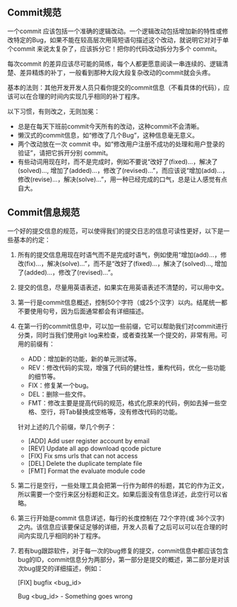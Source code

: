 ## Commit规范

一个commit 应该包括一个准确的逻辑改动。一个逻辑改动包括增加新的特性或修改特定的Bug，如果不能在较高层次用简短语句描述这个改动，就说明它对对于单个commit 来说太复杂了，应该拆分它！把你的代码改动拆分为多个 commit。

每次commit 的差异应该尽可能的简练，每个人都更愿意阅读一串连续的、逻辑清楚、差异精炼的补丁，一般看到那种大段大段复杂改动的commit就会头疼。

基本的法则：其他开发开发人员只看你提交的commit信息（不看具体的代码），应该可以在合理的时间内实现几乎相同的补丁程序。

以下习惯，有则改之，无则加冕：
- 总是在每天下班前commit今天所有的改动，这种commit不会清晰。
- 懒汉式的commit信息，如“修改了几个Bug”，这种信息毫无意义。
- 两个改动放在一次 commit 中。如“修改用户注册不成功的处理和用户登录的验证”，请把它拆开分别 commit。
- 有些动词用现在时，而不是完成时，例如不要说“改好了(fixed)…，解决了(solved)…, 增加了(added)…，修改了(revised)…”，而应该说“增加(add)…，修改(revise)…，解决(solve)…”，用一种已经完成的口气，总是让人感觉有点自大。

## Commit信息规范
一个好的提交信息的规范，可以使得我们的提交日志的信息可读性更好，以下是一些基本的约定：
1. 所有的提交信息用现在时语气而不是完成时语气，例如使用“增加(add)…，修改(fix)…，解决(solve)…”，而不是“改好了(fixed)…，解决了(solved)…, 增加了(added)…，修改了(revised)…”。
2. 提交的信息，尽量用英语表述，如果实在用英语表述不清楚的，可以用中文。
3. 第一行是commit信息概述，控制50个字符（或25个汉字）以内。结尾统一都不要使用句号，因为后面通常都会有详细描述。
4. 在第一行的commit信息中，可以加一些前缀，它可以帮助我们对commit进行分类，同时当我们使用git log来检查，或者查找某一个提交的，非常有用。可用的前缀有：
    - ADD：增加新的功能，新的单元测试等。
    - REV：修改代码的实现，增强了代码的健壮性，重构代码，优化一些功能的细节等。
    - FIX：修复某一个bug。
    - DEL：删除一些文件。
    - FMT：修改主要是提高代码的规范，格式化原来的代码，例如去掉一些空格、空行，将Tab替换成空格等，没有修改代码的功能。

    针对上述的几个前缀，举几个例子：
    - [ADD] Add user register account by email
    - [REV] Update all app download qcode picture
    - [FIX] Fix sms urls that can not access
    - [DEL] Delete the duplicate template file
    - [FMT] Format the evaluate module code
5. 第二行是空行，一些处理工具会把第一行作为邮件的标题，其它的作为正文，所以需要一个空行来区分标题和正文。如果后面没有信息详述，此空行可以省略。
6. 第三行开始是commit 信息详述，每行的长度控制在 72个字符(或 36个汉字)之内。该信息应该要保证足够的详细，开发人员看了之后可以可以在合理的时间内实现几乎相同的补丁程序。
7. 若有bug跟踪软件，对于每一次的bug修复的提交，commit信息中都应该包含bug的ID，commit信息分为两部分，第一部分是提交的概述，第二部分是对该次bug提交的详细描述，例如：

    [FIX] bugfix <bug_id>

    Bug <bug_id> - Something goes wrong
